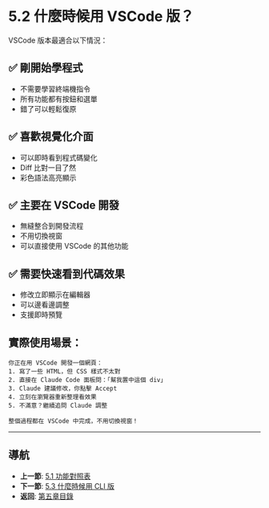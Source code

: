 # 5.2 什麼時候用 VSCode 版？

VSCode 版本最適合以下情況：

## ✅ 剛開始學程式
- 不需要學習終端機指令
- 所有功能都有按鈕和選單
- 錯了可以輕鬆復原

## ✅ 喜歡視覺化介面
- 可以即時看到程式碼變化
- Diff 比對一目了然
- 彩色語法高亮顯示

## ✅ 主要在 VSCode 開發
- 無縫整合到開發流程
- 不用切換視窗
- 可以直接使用 VSCode 的其他功能

## ✅ 需要快速看到代碼效果
- 修改立即顯示在編輯器
- 可以邊看邊調整
- 支援即時預覽

## 實際使用場景：

```
你正在用 VSCode 開發一個網頁：
1. 寫了一些 HTML，但 CSS 樣式不太對
2. 直接在 Claude Code 面板問：「幫我置中這個 div」
3. Claude 建議修改，你點擊 Accept
4. 立刻在瀏覽器重新整理看效果
5. 不滿意？繼續追問 Claude 調整

整個過程都在 VSCode 中完成，不用切換視窗！
```

---

## 導航

- **上一節**: [5.1 功能對照表](./5.1-comparison-table.md)
- **下一節**: [5.3 什麼時候用 CLI 版](./5.3-when-to-use-cli.md)
- **返回**: [第五章目錄](./README.md)
